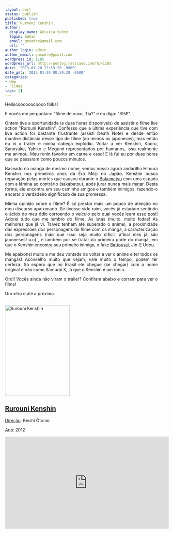 ```yaml
---
layout: post
status: publish
published: true
title: Rurouni Kenshin
author:
  display_name: Géssica Sodré
  login: admin
  email: gnsodre@gmail.com
  url: ''
author_login: admin
author_email: gnsodre@gmail.com
wordpress_id: 1185
wordpress_url: http://pontog.radicaos.com/?p=1185
date: '2013-01-28 22:59:20 -0500'
date_gmt: '2013-01-29 00:59:20 -0500'
categories:
- New
- Filmes
tags: []
---
```

<p style="text-align: justify;">Hellooooooooooooo folks!</p>
<p style="text-align: justify;">E vocês me perguntam: "filme de novo, Tia?" e eu digo: "SIM!".</p>
<p style="text-align: justify;">Ontem tive a oportunidade (e duas horas disponíveis) de assistir o filme live action "Rurouni Kenshin". Confesso que a última experiência que tive com live action foi bastante frustrante (assisti Death Note) e desde então mantive distância desse tipo de filme (ao menos os japoneses), mas então eu vi o trailer e minha cabeça explodiu. Voltar a ver Kenshin, Kaoru, Sanosuke, Yahiko e Megumi representados por humanos, isso realmente me animou. Meu ronin favorito em carne e osso! E lá fui eu por duas horas que se passaram como poucos minutos.</p>
<p style="text-align: justify;">Baseado no mangá de mesmo nome, vemos nosso agora andarilho Himura Kenshin nos primeiros anos da Era Meiji no Japão. Kenshin busca reparação pelas mortes que causou durante o <a title="Bakumatsu" href="http://pt.wikipedia.org/wiki/Bakumatsu" target="_blank">Bakumatsu</a> com uma espada com a lâmina ao contrário (sakabatou), após jurar nunca mais matar. Desta forma, ele encontra em seu caminho amigos e também inimigos, fazendo-o encarar o verdadeiro significado de sua promessa.</p>
<p style="text-align: justify;">Minha opinião sobre o filme? É só prestar mais um pouco de atenção no meu discurso apaixonado. Se tivesse sido ruim, vocês já estariam sentindo o ácido do meu ódio corroendo o veículo pelo qual vocês leem esse post! Adorei tudo que me lembro do filme. As lutas (muito, muito fodas! As melhores que já vi. Talvez tenham até superado o anime), a proximidade das expressões dos personagens do filme com os mangá, a caracterização dos personagens (não que isso seja muito difícil, afinal eles já são japoneses! u.u) , e também por se tratar da primeira parte do mangá, em que o Kenshin encontra seu primeiro inimigo, o fake <strong></strong><a title="Battousai" href="http://pt.wikipedia.org/wiki/Kenshin_Himura#Battousai.2C_o_Retalhador" target="_blank">Battousai</a>, Jin-E Udou.</p>
<p style="text-align: justify;">Me apaixonei muito e me deu vontade de voltar a ver o anime e ter todos os mangás! Aconselho muito que vejam, vale muito o tempo, podem ter certeza. Só espero que no Brasil ele chegue (se chegar) com o nome original e não como Samurai X, já que o Kenshin é um ronin.</p>
<p style="text-align: justify;">Oro!! Vocês ainda não viram o trailer? Confiram abaixo e corram para ver o filme!</p>
<p style="text-align: justify;">Um xêro e até a próxima.</p>
<h2 style="text-align: justify;"></h2>
<p><a href="http://eukito.com.br/wp-content/uploads/2012/06/New-Rurouni-Kenshin-Live-Action-Poster.jpg"><img class="alignnone size-medium wp-image-1189" alt="Rurouni Kenshin" src="http://pontog.radicaos.com/wp-content/uploads/2013/01/New-Rurouni-Kenshin-Live-Action-Poster-213x300.jpg" width="213" height="300" /></a></p>
<h2 style="text-align: justify;"><span style="text-decoration: underline;">Rurouni Kenshin</span></h2>
<p style="text-align: justify;"><span style="text-decoration: underline;">Direção</span>: Keishi Ōtomo</p>
<p style="text-align: justify;"><span style="text-decoration: underline;">Ano</span>: 2012</p>
<div></div>
<p><iframe width="540" height="304" src="http://www.youtube.com/embed/e9byiNiD-AI" frameborder="0" allowfullscreen></iframe></p>
